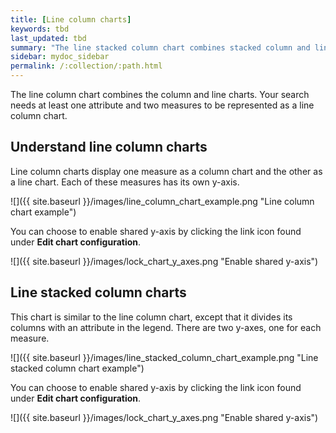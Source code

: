 ```yaml
---
title: [Line column charts]
keywords: tbd
last_updated: tbd
summary: "The line stacked column chart combines stacked column and line charts."
sidebar: mydoc_sidebar
permalink: /:collection/:path.html
---
```

The line column chart combines the column and line charts. Your search needs at least one attribute and two measures to be represented as a line column chart.


## Understand line column charts

Line column charts display one measure as a column chart and the other as a line chart. Each of these measures has its own y-axis.

 ![]({{ site.baseurl }}/images/line_column_chart_example.png "Line column chart example")

You can choose to enable shared y-axis by clicking the link icon found under **Edit chart configuration**.

 ![]({{ site.baseurl }}/images/lock_chart_y_axes.png "Enable shared y-axis")


## Line stacked column charts

This chart is similar to the line column chart, except that it divides its columns with an attribute in the legend. There are two y-axes, one for each measure.

 ![]({{ site.baseurl }}/images/line_stacked_column_chart_example.png "Line stacked column chart example")

You can choose to enable shared y-axis by clicking the link icon found under **Edit chart configuration**.

 ![]({{ site.baseurl }}/images/lock_chart_y_axes.png "Enable shared y-axis")
